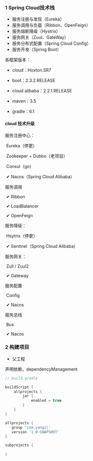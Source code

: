 

### 1 Spring Cloud技术栈

+ 服务注册与发现（Eureka）
+ 服务调用与负载（Ribbon、OpenFeign）
+ 服务熔断降级（Hystrix）
+ 服务网关（Zuul、GateWay）
+ 服务分布式配置（Spring Cloud Config）
+ 服务开发（Spring Boot）



各框架版本：

+ cloud：Hoxton.SR7

+ boot：2.3.2.RELEASE

+ cloud alibaba：2.2.1.RELEASE

+ maven：3.5
+ gradle：6.1



#### cloud 技术升级

服务注册中心：

​	Eureka（停更）

​	Zookeeper + Dubbo（老项目）

​	Consul（go）

​	✔ Nacos（Spring Cloud Alibaba）



服务调用

​	✔ Ribbon

​	✔ LoadBalancer

​	✔ OpenFeign



服务降级：

​	Hsytrix（停更）

​	✔ Sentinel（Spring Cloud Alibaba）



服务网关：

​	Zull / Zuul2

​	✔ Gateway



服务配置

​	Config

​	✔ Nacos



服务总线

​	Bus

​	✔ Nacos



### 2 构建项目

+ 父工程

声明依赖，dependencyManagement

``` groovy
// build.gradle

buildScript {
    allprojects {
        jar {
            enabled = true
        }
    }
}

allprojects {
   group 'com.yangzl'
   version '1.0-SNAPSHOT'
}

subprojects {
    
}

```

